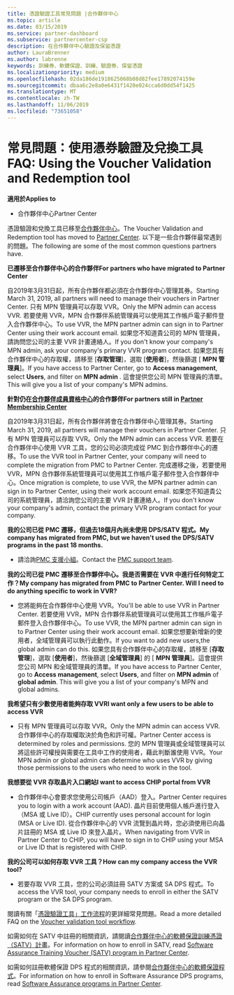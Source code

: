```yaml
---
title: 憑證驗證工具常見問題 |合作夥伴中心
ms.topic: article
ms.date: 03/15/2019
ms.service: partner-dashboard
ms.subservice: partnercenter-csp
description: 在合作夥伴中心驗證及保留憑證
author: LauraBrenner
ms.author: labrenne
keywords: 訓練券、軟體保證、訓練、驗證券、保留憑證
ms.localizationpriority: medium
ms.openlocfilehash: 02da186de1918625068b08d82fee17892074159e
ms.sourcegitcommit: dbaa6c2e8a0e6431f1420e024cca6d0dd54f1425
ms.translationtype: MT
ms.contentlocale: zh-TW
ms.lasthandoff: 11/06/2019
ms.locfileid: "73651058"
---
```

# <a name="faq-using-the-voucher-validation-and-redemption-tool"></a><span data-ttu-id="fb6d6-104">常見問題：使用憑券驗證及兌換工具</span><span class="sxs-lookup"><span data-stu-id="fb6d6-104">FAQ: Using the Voucher Validation and Redemption tool</span></span> 

<span data-ttu-id="fb6d6-105">**適用於**</span><span class="sxs-lookup"><span data-stu-id="fb6d6-105">**Applies to**</span></span>

- <span data-ttu-id="fb6d6-106">合作夥伴中心</span><span class="sxs-lookup"><span data-stu-id="fb6d6-106">Partner Center</span></span>

<span data-ttu-id="fb6d6-107">憑證驗證和兌換工具已移至[合作夥伴中心](https://partner.microsoft.com/pcv/dashboard/overview)。</span><span class="sxs-lookup"><span data-stu-id="fb6d6-107">The Voucher Validation and Redemption tool has moved to [Partner Center](https://partner.microsoft.com/pcv/dashboard/overview).</span></span> <span data-ttu-id="fb6d6-108">以下是一些合作夥伴最常遇到的問題。</span><span class="sxs-lookup"><span data-stu-id="fb6d6-108">The following are some of the most common questions partners have.</span></span> 

<span data-ttu-id="fb6d6-109">**已遷移至合作夥伴中心的合作夥伴**</span><span class="sxs-lookup"><span data-stu-id="fb6d6-109">**For partners who have migrated to Partner Center**</span></span>

 <span data-ttu-id="fb6d6-110">自2019年3月31日起，所有合作夥伴都必須在合作夥伴中心管理其券。</span><span class="sxs-lookup"><span data-stu-id="fb6d6-110">Starting March 31, 2019, all partners will need to manage their vouchers in Partner Center.</span></span> <span data-ttu-id="fb6d6-111">只有 MPN 管理員可以存取 VVR。</span><span class="sxs-lookup"><span data-stu-id="fb6d6-111">Only the MPN admin can access VVR.</span></span> <span data-ttu-id="fb6d6-112">若要使用 VVR，MPN 合作夥伴系統管理員可以使用其工作帳戶電子郵件登入合作夥伴中心。</span><span class="sxs-lookup"><span data-stu-id="fb6d6-112">To use VVR, the MPN partner admin can sign in to Partner Center using their work account email.</span></span> <span data-ttu-id="fb6d6-113">如果您不知道貴公司的 MPN 管理員，請詢問您公司的主要 VVR 計畫連絡人。</span><span class="sxs-lookup"><span data-stu-id="fb6d6-113">If you don't know your company's MPN admin, ask your company's primary VVR program contact.</span></span>  <span data-ttu-id="fb6d6-114">如果您具有合作夥伴中心的存取權，請移至 [**存取管理**]，選取 [**使用者**]，然後篩選 [ **MPN 管理員**]。</span><span class="sxs-lookup"><span data-stu-id="fb6d6-114">If you have access to Partner Center, go to **Access management**, select **Users**, and filter on **MPN admin** .</span></span> <span data-ttu-id="fb6d6-115">這會提供您公司 MPN 管理員的清單。</span><span class="sxs-lookup"><span data-stu-id="fb6d6-115">This will give you a list of your company's MPN admins.</span></span>  

<span data-ttu-id="fb6d6-116">**針對仍在[合作夥伴成員資格中心](https://partner.microsoft.com/)的合作夥伴**</span><span class="sxs-lookup"><span data-stu-id="fb6d6-116">**For partners still in [Partner Membership Center](https://partner.microsoft.com/)**</span></span>

<span data-ttu-id="fb6d6-117">自2019年3月31日起，所有合作夥伴將會在合作夥伴中心管理其券。</span><span class="sxs-lookup"><span data-stu-id="fb6d6-117">Starting March 31, 2019, all partners will manage their vouchers in Partner Center.</span></span> <span data-ttu-id="fb6d6-118">只有 MPN 管理員可以存取 VVR。</span><span class="sxs-lookup"><span data-stu-id="fb6d6-118">Only the MPN admin can access VVR.</span></span> <span data-ttu-id="fb6d6-119">若要在合作夥伴中心使用 VVR 工具，您的公司必須完成從 PMC 到合作夥伴中心的遷移。</span><span class="sxs-lookup"><span data-stu-id="fb6d6-119">To use the VVR tool in Partner Center, your company will need to complete the migration from PMC to Partner Center.</span></span> <span data-ttu-id="fb6d6-120">完成遷移之後，若要使用 VVR，MPN 合作夥伴系統管理員可以使用其工作帳戶電子郵件登入合作夥伴中心。</span><span class="sxs-lookup"><span data-stu-id="fb6d6-120">Once migration is complete, to use VVR, the MPN partner admin can sign in to Partner Center, using their work account email.</span></span> <span data-ttu-id="fb6d6-121">如果您不知道貴公司的系統管理員，請洽詢您公司的主要 VVR 計畫連絡人。</span><span class="sxs-lookup"><span data-stu-id="fb6d6-121">If you don't know your company's admin, contact the primary VVR program contact for your company.</span></span>  


<span data-ttu-id="fb6d6-122">**我的公司已從 PMC 遷移，但過去18個月內尚未使用 DPS/SATV 程式。**</span><span class="sxs-lookup"><span data-stu-id="fb6d6-122">**My company has migrated from PMC, but we haven't used the DPS/SATV programs in the past 18 months.**</span></span>

- <span data-ttu-id="fb6d6-123">請洽詢[PMC 支援小組](mailto:proghelp@microsoft.com)。</span><span class="sxs-lookup"><span data-stu-id="fb6d6-123">Contact the [PMC support team](mailto:proghelp@microsoft.com).</span></span> 


<span data-ttu-id="fb6d6-124">**我的公司已從 PMC 遷移至合作夥伴中心。我是否需要在 VVR 中進行任何特定工作？**</span><span class="sxs-lookup"><span data-stu-id="fb6d6-124">**My company has migrated from PMC to Partner Center. Will I need to do anything specific to work in VVR?**</span></span> 

- <span data-ttu-id="fb6d6-125">您將能夠在合作夥伴中心使用 VVR。</span><span class="sxs-lookup"><span data-stu-id="fb6d6-125">You'll be able to use VVR in Partner Center.</span></span>  <span data-ttu-id="fb6d6-126">若要使用 VVR，MPN 合作夥伴系統管理員可以使用其工作帳戶電子郵件登入合作夥伴中心。</span><span class="sxs-lookup"><span data-stu-id="fb6d6-126">To use VVR, the MPN partner admin can sign in to Partner Center using their work account email.</span></span> <span data-ttu-id="fb6d6-127">如果您想要新增新的使用者，全域管理員可以執行此動作。</span><span class="sxs-lookup"><span data-stu-id="fb6d6-127">If you want to add new users,the global admin can do this.</span></span> <span data-ttu-id="fb6d6-128">如果您具有合作夥伴中心的存取權，請移至 [**存取管理**]，選取 [**使用者**]，然後篩選 [**全域管理員**] 的 [ **MPN 管理員**]。這會提供您公司 MPN 和全域管理員的清單。</span><span class="sxs-lookup"><span data-stu-id="fb6d6-128">If you have access to Partner Center, go to **Access management**, select **Users**, and filter on **MPN admin** of **global admin**. This will give you a list of your company's MPN and global admins.</span></span>  

<span data-ttu-id="fb6d6-129">**我希望只有少數使用者能夠存取 VVR**</span><span class="sxs-lookup"><span data-stu-id="fb6d6-129">**I want only a few users to be able to access VVR**</span></span>

- <span data-ttu-id="fb6d6-130">只有 MPN 管理員可以存取 VVR。</span><span class="sxs-lookup"><span data-stu-id="fb6d6-130">Only the MPN admin can access VVR.</span></span> <span data-ttu-id="fb6d6-131">合作夥伴中心的存取權取決於角色和許可權。</span><span class="sxs-lookup"><span data-stu-id="fb6d6-131">Partner Center access is determined by roles and permissions.</span></span> <span data-ttu-id="fb6d6-132">您的 MPN 管理員或全域管理員可以將這些許可權授與需要在工具中工作的使用者，藉此判斷誰使用 VVR。</span><span class="sxs-lookup"><span data-stu-id="fb6d6-132">Your MPN admin or global admin can determine who uses VVR by giving those permissions to the users who need to work in the tool.</span></span>

<span data-ttu-id="fb6d6-133">**我想要從 VVR 存取晶片入口網站**</span><span class="sxs-lookup"><span data-stu-id="fb6d6-133">**I want to access CHIP portal from VVR**</span></span>

- <span data-ttu-id="fb6d6-134">合作夥伴中心會要求您使用公司帳戶（AAD）登入。</span><span class="sxs-lookup"><span data-stu-id="fb6d6-134">Partner Center requires you to login with a work account (AAD).</span></span>  <span data-ttu-id="fb6d6-135">晶片目前使用個人帳戶進行登入（MSA 或 Live ID）。</span><span class="sxs-lookup"><span data-stu-id="fb6d6-135">CHIP currently uses personal account for login (MSA or Live ID).</span></span>  <span data-ttu-id="fb6d6-136">從合作夥伴中心的 VVR 流覽到晶片時，您必須使用已向晶片註冊的 MSA 或 Live ID 來登入晶片。</span><span class="sxs-lookup"><span data-stu-id="fb6d6-136">When navigating from VVR in Partner Center to CHIP, you will have to sign in to CHIP using your MSA or Live ID that is registered with CHIP.</span></span>

<span data-ttu-id="fb6d6-137">**我的公司可以如何存取 VVR 工具？**</span><span class="sxs-lookup"><span data-stu-id="fb6d6-137">**How can my company access the VVR tool?**</span></span>

- <span data-ttu-id="fb6d6-138">若要存取 VVR 工具，您的公司必須註冊 SATV 方案或 SA DPS 程式。</span><span class="sxs-lookup"><span data-stu-id="fb6d6-138">To access the VVR tool, your company needs to enroll in either the SATV program or the SA DPS program.</span></span>

<span data-ttu-id="fb6d6-139">閱讀有關「[憑證驗證工具」工作流程](https://query.prod.cms.rt.microsoft.com/cms/api/am/binary/RE3kz5o)的更詳細常見問題。</span><span class="sxs-lookup"><span data-stu-id="fb6d6-139">Read a more detailed FAQ on the [Voucher validation tool workflow](https://query.prod.cms.rt.microsoft.com/cms/api/am/binary/RE3kz5o).</span></span>

<span data-ttu-id="fb6d6-140">如需如何在 SATV 中註冊的相關資訊，請閱讀[合作夥伴中心的軟體保證訓練憑證（SATV）計畫](software-assurance-satv.md)。</span><span class="sxs-lookup"><span data-stu-id="fb6d6-140">For information on how to enroll in SATV, read [Software Assurance Training Voucher (SATV) program in Partner Center](software-assurance-satv.md).</span></span>

<span data-ttu-id="fb6d6-141">如需如何註冊軟體保證 DPS 程式的相關資訊，請參閱[合作夥伴中心的軟體保證程式](software-assurance-dps.md)。</span><span class="sxs-lookup"><span data-stu-id="fb6d6-141">For information on how to enroll in Software Assurance DPS programs, read [Software Assurance programs in Partner Center](software-assurance-dps.md).</span></span>
